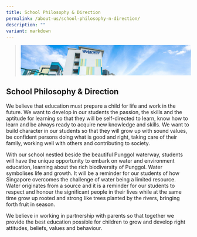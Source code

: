 ```yaml
---
title: School Philosophy & Direction
permalink: /about-us/school-philosophy-n-direction/
description: ""
variant: markdown
---
```

> ![](/images/Images/about-us_02.jpg)

## School Philosophy & Direction


We believe that education must prepare a child for life and work in the future. We want to develop in our students the passion, the skills and the aptitude for learning so that they will be self-directed to learn, know how to learn and be always ready to acquire new knowledge and skills. We want to build character in our students so that they will grow up with sound values, be confident persons doing what is good and right, taking care of their family, working well with others and contributing to society.

  

With our school nestled beside the beautiful Punggol waterway, students will have the unique opportunity to embark on water and environment education, learning about the rich biodiversity of Punggol. Water symbolises life and growth. It will be a reminder for our students of how Singapore overcomes the challenge of water being a limited resource. Water originates from a source and it is a reminder for our students to respect and honour the significant people in their lives while at the same time grow up rooted and strong like trees planted by the rivers, bringing forth fruit in season.

  

We believe in working in partnership with parents so that together we provide the best education possible for children to grow and develop right attitudes, beliefs, values and behaviour.